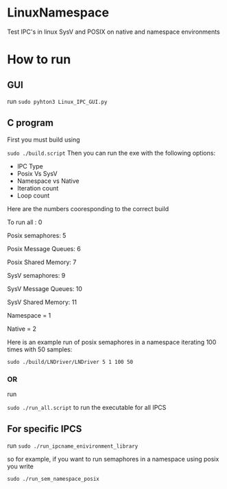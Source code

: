 # LinuxNamespace
Test IPC's in linux SysV and POSIX on native and namespace environments

# How to run

## GUI

run ```sudo pyhton3 Linux_IPC_GUI.py```

## C program

First you must build using

```sudo ./build.script```
Then you can run the exe with the following options:
  - IPC Type 
  - Posix Vs SysV
  - Namespace vs Native
  - Iteration count
  - Loop count
 
Here are the numbers cooresponding to the correct build

To run all :          0

Posix semaphores:     5

Posix Message Queues: 6

Posix Shared Memory:  7

SysV semaphores:      9

SysV Message Queues:  10

SysV Shared Memory:   11


Namespace = 1

Native = 2

Here is an example run of posix semaphores in a namespace iterating 100 times with 50 samples:

```sudo ./build/LNDriver/LNDriver 5 1 100 50```


### OR

run

```sudo ./run_all.script``` 
to run the executable for all IPCS


## For specific IPCS

run 
```sudo ./run_ipcname_enivironment_library```

so for example, if you want to run semaphores in a namespace using posix you write

```sudo ./run_sem_namespace_posix```
